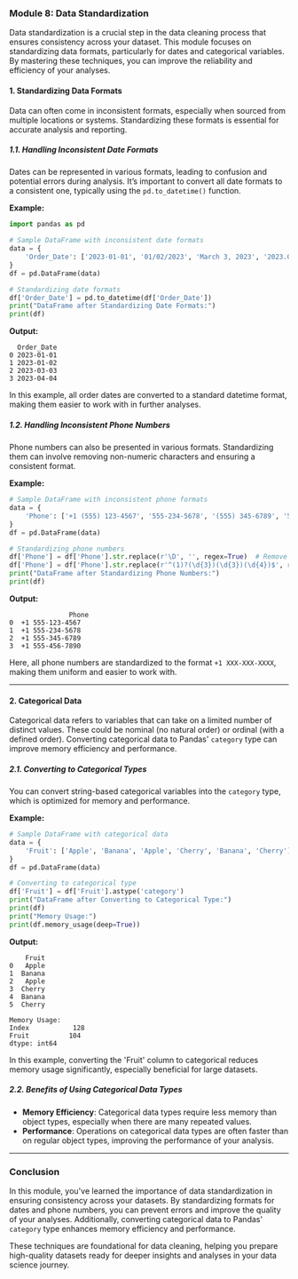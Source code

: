 ### Module 8: Data Standardization

Data standardization is a crucial step in the data cleaning process that ensures consistency across your dataset. This module focuses on standardizing data formats, particularly for dates and categorical variables. By mastering these techniques, you can improve the reliability and efficiency of your analyses.

#### 1. **Standardizing Data Formats**

Data can often come in inconsistent formats, especially when sourced from multiple locations or systems. Standardizing these formats is essential for accurate analysis and reporting.

##### 1.1. **Handling Inconsistent Date Formats**
Dates can be represented in various formats, leading to confusion and potential errors during analysis. It’s important to convert all date formats to a consistent one, typically using the `pd.to_datetime()` function.

**Example:**
```python
import pandas as pd

# Sample DataFrame with inconsistent date formats
data = {
    'Order_Date': ['2023-01-01', '01/02/2023', 'March 3, 2023', '2023.04.04']
}
df = pd.DataFrame(data)

# Standardizing date formats
df['Order_Date'] = pd.to_datetime(df['Order_Date'])
print("DataFrame after Standardizing Date Formats:")
print(df)
```

**Output:**
```
  Order_Date
0 2023-01-01
1 2023-01-02
2 2023-03-03
3 2023-04-04
```

In this example, all order dates are converted to a standard datetime format, making them easier to work with in further analyses.

##### 1.2. **Handling Inconsistent Phone Numbers**
Phone numbers can also be presented in various formats. Standardizing them can involve removing non-numeric characters and ensuring a consistent format.

**Example:**
```python
# Sample DataFrame with inconsistent phone formats
data = {
    'Phone': ['+1 (555) 123-4567', '555-234-5678', '(555) 345-6789', '555.456.7890']
}
df = pd.DataFrame(data)

# Standardizing phone numbers
df['Phone'] = df['Phone'].str.replace(r'\D', '', regex=True)  # Remove non-numeric characters
df['Phone'] = df['Phone'].str.replace(r'^(1)?(\d{3})(\d{3})(\d{4})$', r'+1 \2-\3-\4', regex=True)  # Format as +1 XXX-XXX-XXXX
print("DataFrame after Standardizing Phone Numbers:")
print(df)
```

**Output:**
```
               Phone
0  +1 555-123-4567
1  +1 555-234-5678
2  +1 555-345-6789
3  +1 555-456-7890
```

Here, all phone numbers are standardized to the format `+1 XXX-XXX-XXXX`, making them uniform and easier to work with.

---

#### 2. **Categorical Data**

Categorical data refers to variables that can take on a limited number of distinct values. These could be nominal (no natural order) or ordinal (with a defined order). Converting categorical data to Pandas' `category` type can improve memory efficiency and performance.

##### 2.1. **Converting to Categorical Types**
You can convert string-based categorical variables into the `category` type, which is optimized for memory and performance.

**Example:**
```python
# Sample DataFrame with categorical data
data = {
    'Fruit': ['Apple', 'Banana', 'Apple', 'Cherry', 'Banana', 'Cherry']
}
df = pd.DataFrame(data)

# Converting to categorical type
df['Fruit'] = df['Fruit'].astype('category')
print("DataFrame after Converting to Categorical Type:")
print(df)
print("Memory Usage:")
print(df.memory_usage(deep=True))
```

**Output:**
```
    Fruit
0   Apple
1  Banana
2   Apple
3  Cherry
4  Banana
5  Cherry

Memory Usage:
Index           128
Fruit          104
dtype: int64
```

In this example, converting the 'Fruit' column to categorical reduces memory usage significantly, especially beneficial for large datasets.

##### 2.2. **Benefits of Using Categorical Data Types**
- **Memory Efficiency**: Categorical data types require less memory than object types, especially when there are many repeated values.
- **Performance**: Operations on categorical data types are often faster than on regular object types, improving the performance of your analysis.

---

### Conclusion

In this module, you've learned the importance of data standardization in ensuring consistency across your datasets. By standardizing formats for dates and phone numbers, you can prevent errors and improve the quality of your analyses. Additionally, converting categorical data to Pandas' `category` type enhances memory efficiency and performance.

These techniques are foundational for data cleaning, helping you prepare high-quality datasets ready for deeper insights and analyses in your data science journey.